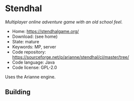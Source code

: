 # Stendhal

_Multiplayer online adventure game with an old school feel._

- Home: https://stendhalgame.org/
- Download: (see home)
- State: mature
- Keywords: MP, server
- Code repository: https://sourceforge.net/p/arianne/stendhal/ci/master/tree/
- Code language: Java
- Code license: GPL-2.0

Uses the Arianne engine.

## Building
